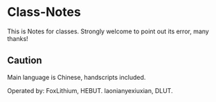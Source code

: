 # Class-Notes
This is Notes for classes. Strongly welcome to point out its error, many thanks!
## Caution
Main language is Chinese, handscripts included.

Operated by: 
FoxLithium, HEBUT. 
laonianyexiuxian, DLUT. 
